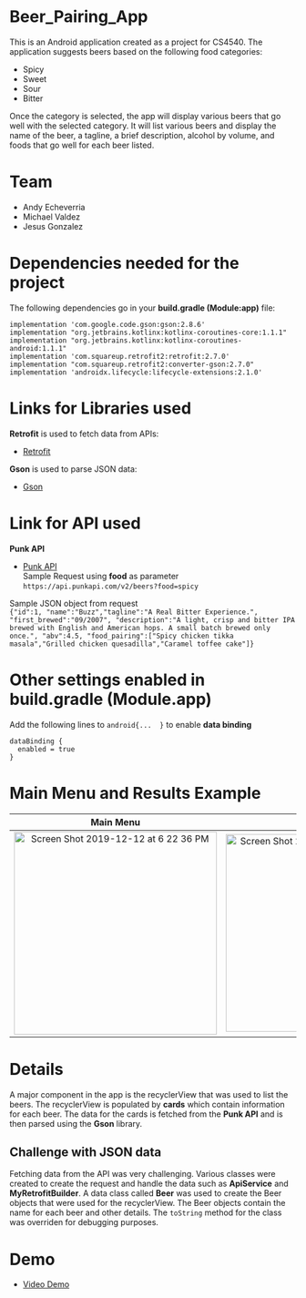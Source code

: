# Beer_Pairing_App
This is an Android application created as a project for CS4540. The application suggests beers based on the following food categories:  
- Spicy
- Sweet
- Sour
- Bitter

Once the category is selected, the app will display various beers that go well with the selected category. It will list various beers and display the name of the beer, a tagline, a brief description, alcohol by volume, and foods that go well for each beer listed. 

# Team
- Andy Echeverria
- Michael Valdez
- Jesus Gonzalez

# Dependencies needed for the project
The following dependencies go in your **build.gradle (Module:app)** file:  

`implementation 'com.google.code.gson:gson:2.8.6'`  
`implementation "org.jetbrains.kotlinx:kotlinx-coroutines-core:1.1.1"`  
`implementation "org.jetbrains.kotlinx:kotlinx-coroutines-android:1.1.1"`  
`implementation 'com.squareup.retrofit2:retrofit:2.7.0'`  
`implementation "com.squareup.retrofit2:converter-gson:2.7.0"`  
`implementation 'androidx.lifecycle:lifecycle-extensions:2.1.0'`  

# Links for Libraries used
**Retrofit** is used to fetch data from APIs:  
- [Retrofit](https://square.github.io/retrofit/)

**Gson** is used to parse JSON data:  
- [Gson](https://guides.codepath.com/android/leveraging-the-gson-library)  

# Link for API used  
**Punk API**  
- [Punk API](https://punkapi.com/documentation/v2)  
Sample Request using **food** as parameter  
`https://api.punkapi.com/v2/beers?food=spicy`

Sample JSON object from request  
`{"id":1,
"name":"Buzz","tagline":"A Real Bitter Experience.",
"first_brewed":"09/2007",
"description":"A light, crisp and bitter IPA brewed with English and American hops. A small batch brewed only once.",
"abv":4.5,
"food_pairing":["Spicy chicken tikka masala","Grilled chicken quesadilla","Caramel toffee cake"]}`


# Other settings enabled in build.gradle (Module.app)
Add the following lines to `android{...  }` to enable **data binding**  
```
dataBinding {  
  enabled = true  
}  
```
# Main Menu and Results Example

Main Menu                  |  Result 
:-------------------------:|:-------------------------:
<img width="356" alt="Screen Shot 2019-12-12 at 6 22 36 PM" src="https://user-images.githubusercontent.com/43188828/70767615-d51aa280-1d16-11ea-8ca5-2d904346b801.png">  |  <img width="347" alt="Screen Shot 2019-12-12 at 6 23 04 PM" src="https://user-images.githubusercontent.com/43188828/70767806-773a8a80-1d17-11ea-8744-d8117d667d22.png">  

# Details
A major component in the app is the recyclerView that was used to list the beers. The recyclerView is populated by **cards** which contain information for each beer. The data for the cards is fetched from the **Punk API** and is then parsed using the **Gson** library.

## Challenge with JSON data
Fetching data from the API was very challenging. Various classes were created to create the request and handle the data such as **ApiService** and **MyRetrofitBuilder**. A data class called **Beer** was used to create the Beer objects that were used for the recyclerView. The Beer objects contain the name for each beer and other details. The `toString` method for the class was overriden for debugging purposes.

# Demo
- [Video Demo](https://youtu.be/MwbA9oJNOgE)
